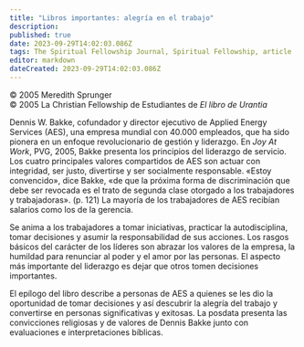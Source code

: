 ```yaml
---
title: "Libros importantes: alegría en el trabajo"
description: 
published: true
date: 2023-09-29T14:02:03.086Z
tags: The Spiritual Fellowship Journal, Spiritual Fellowship, article
editor: markdown
dateCreated: 2023-09-29T14:02:03.086Z
---
```


<p class="v-card v-sheet theme--light grey lighten-3 px-2">© 2005 Meredith Sprunger<br>© 2005 La Christian Fellowship de Estudiantes de <i>El libro de Urantia</i></p>


Dennis W. Bakke, cofundador y director ejecutivo de Applied Energy Services (AES), una empresa mundial con 40.000 empleados, que ha sido pionera en un enfoque revolucionario de gestión y liderazgo. En _Joy At Work_, PVG, 2005, Bakke presenta los principios del liderazgo de servicio. Los cuatro principales valores compartidos de AES son actuar con integridad, ser justo, divertirse y ser socialmente responsable. «Estoy convencido», dice Bakke, «de que la próxima forma de discriminación que debe ser revocada es el trato de segunda clase otorgado a los trabajadores y trabajadoras». (p. 121) La mayoría de los trabajadores de AES recibían salarios como los de la gerencia.

Se anima a los trabajadores a tomar iniciativas, practicar la autodisciplina, tomar decisiones y asumir la responsabilidad de sus acciones. Los rasgos básicos del carácter de los líderes son abrazar los valores de la empresa, la humildad para renunciar al poder y el amor por las personas. El aspecto más importante del liderazgo es dejar que otros tomen decisiones importantes.

El epílogo del libro describe a personas de AES a quienes se les dio la oportunidad de tomar decisiones y así descubrir la alegría del trabajo y convertirse en personas significativas y exitosas. La posdata presenta las convicciones religiosas y de valores de Dennis Bakke junto con evaluaciones e interpretaciones bíblicas.

